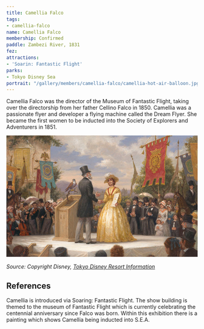 ```yaml
---
title: Camellia Falco
tags:
- camellia-falco
name: Camellia Falco
membership: Confirmed
paddle: Zambezi River, 1831
fez: 
attractions:
- 'Soarin: Fantastic Flight'
parks:
- Tokyo Disney Sea
portrait: "/gallery/members/camellia-falco/camellia-hot-air-balloon.jpg"
---
```


Camellia Falco was the director of the Museum of Fantastic Flight, taking over the directorship from her father Cellino Falco in 1850. Camellia was a passionate flyer and developer a flying machine called the Dream Flyer. She became the first women to be inducted into the Society of Explorers and Adventurers in 1851.

![Camellia Being Inducted to S.E.A.](/gallery/members/camellia-falco/sea-induction.jpg)

_Source: Copyright Disney, <a href="https://www.tokyodisneyresort.jp/treasure/soaring/museum/special.html" target="_blank">Tokyo Disney Resort Information</a>_

## References

Camellia is introduced via Soaring: Fantastic Flight. The show building is themed to the museum of Fantastic Flight which is currently celebrating the centennial anniversary since Falco was born. Within this exhibition there is a painting which shows Camellia being inducted into S.E.A.
